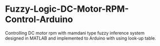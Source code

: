 # Fuzzy-Logic-DC-Motor-RPM-Control-Arduino
Controlling DC motor rpm with mamdani type fuzzy inference system designed in MATLAB and implemented to Arduino with using look-up table. 
